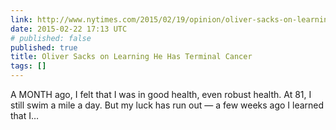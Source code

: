 ```yaml
---
link: http://www.nytimes.com/2015/02/19/opinion/oliver-sacks-on-learning-he-has-terminal-cancer.html
date: 2015-02-22 17:13 UTC
# published: false
published: true
title: Oliver Sacks on Learning He Has Terminal Cancer
tags: []
---
```


A MONTH ago, I felt that I was in good health, even robust health. At 81, I still swim a mile a day. But my luck has run out — a few weeks ago I learned that I…
